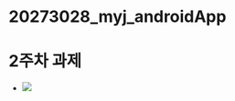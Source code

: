 # 20273028_myj_androidApp

# 2주차 과제
- <img width="" height="" src="./png/<20273028_민유진_2>.png"></img>
